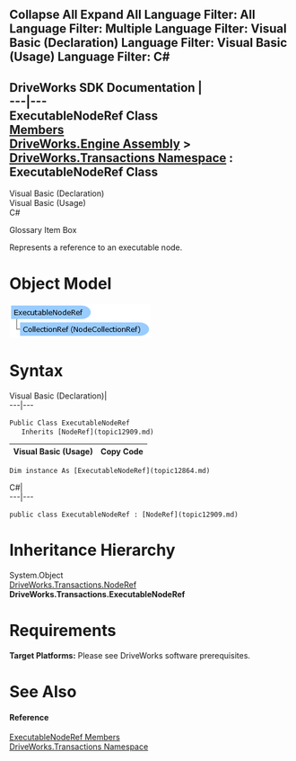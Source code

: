 Collapse All Expand All Language Filter: All  Language Filter: Multiple  Language Filter: Visual Basic (Declaration) Language Filter: Visual Basic (Usage) Language Filter: C#  
---  
DriveWorks SDK Documentation  |   
---|---  
ExecutableNodeRef Class   
[Members](topic12865.md)   
[DriveWorks.Engine Assembly](topic2156.md) > [DriveWorks.Transactions Namespace](topic12835.md) : ExecutableNodeRef Class  
---  
  
Visual Basic (Declaration)    
Visual Basic (Usage)    
C# 

Glossary Item Box

Represents a reference to an executable node. 

# Object Model

![](dotnetdiagramimages/image707.png)

# Syntax

Visual Basic (Declaration)|   
---|---  
      
    
    Public Class ExecutableNodeRef 
       Inherits [NodeRef](topic12909.md)  
  
Visual Basic (Usage)| Copy Code  
---|---  
      
    
    Dim instance As [ExecutableNodeRef](topic12864.md)  
  
C#|   
---|---  
      
    
    public class ExecutableNodeRef : [NodeRef](topic12909.md)   
  
# Inheritance Hierarchy

System.Object  
[DriveWorks.Transactions.NodeRef](topic12909.md)  
**DriveWorks.Transactions.ExecutableNodeRef**  


# Requirements

**Target Platforms:** Please see DriveWorks software prerequisites.

# See Also

#### Reference

[ExecutableNodeRef Members](topic12865.md)   
[DriveWorks.Transactions Namespace](topic12835.md)



